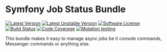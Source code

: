 # Symfony Job Status Bundle

[![Latest Version][ico-version]][link-packagist]
[![Latest Unstable Version][ico-unstable-version]][link-packagist]
[![Software License][ico-license]](LICENSE)
[![Build Status][ico-github-actions]][link-github-actions]
[![Code Coverage][ico-code-coverage]][link-code-coverage]
[![Mutation testing][ico-infection]][link-infection]

This bundle makes it easy to manage async jobs be it console commands, Messenger commands or anything else.

[ico-version]: https://poser.pugx.org/setono/job-status-bundle/v/stable
[ico-unstable-version]: https://poser.pugx.org/setono/job-status-bundle/v/unstable
[ico-license]: https://poser.pugx.org/setono/job-status-bundle/license
[ico-github-actions]: https://github.com/Setono/JobStatusBundle/workflows/build/badge.svg
[ico-code-coverage]: https://codecov.io/gh/Setono/JobStatusBundle/branch/master/graph/badge.svg
[ico-infection]: https://img.shields.io/endpoint?style=flat&url=https%3A%2F%2Fbadge-api.stryker-mutator.io%2Fgithub.com%2FSetono%2FJobStatusBundle%2Fmaster

[link-packagist]: https://packagist.org/packages/setono/job-status-bundle
[link-github-actions]: https://github.com/Setono/JobStatusBundle/actions
[link-code-coverage]: https://codecov.io/gh/Setono/JobStatusBundle
[link-infection]: https://dashboard.stryker-mutator.io/reports/github.com/Setono/JobStatusBundle/master
